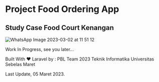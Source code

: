 <h1> Project Food Ordering App </h1>
<h2> Study Case Food Court Kenangan </h2>

![WhatsApp Image 2023-03-02 at 11 51 12](https://user-images.githubusercontent.com/65862366/222925077-dcaf6f4d-97fd-49a4-b85d-ae441b86bf26.jpg)

Work In Progress, see you later...<br>
<p>Built With ❤️ Laravel by : PBL Team 2023 Teknik Informatika Universitas Sebelas Maret</p>
<p>Last Update, 05 Maret 2023.</p>
